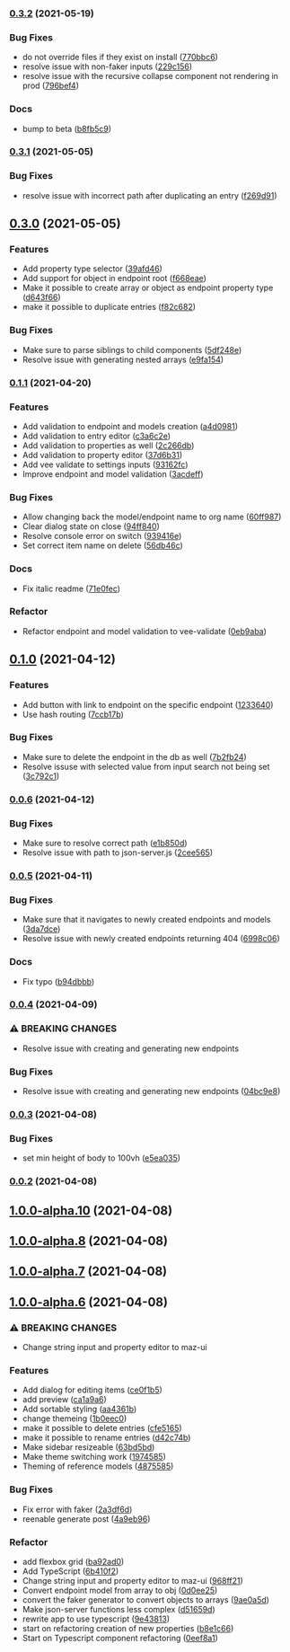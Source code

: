 ### [0.3.2](https://github.com/simoneldevig/json-gui/compare/0.3.1...0.3.2) (2021-05-19)


### Bug Fixes

* do not override files if they exist on install ([770bbc6](https://github.com/simoneldevig/json-gui/commit/770bbc61728f8b807d24873c791a204185ccc914))
* resolve issue with non-faker inputs ([229c156](https://github.com/simoneldevig/json-gui/commit/229c156210a31f199e6375300728d1d4e5c8a5a5))
* resolve issue with the recursive collapse component not rendering in prod ([796bef4](https://github.com/simoneldevig/json-gui/commit/796bef412caa9e11532dc539a0c8b50885d3cb9d))


### Docs

* bump to beta ([b8fb5c9](https://github.com/simoneldevig/json-gui/commit/b8fb5c961440f0ef68f394f0acce850c83516c34))

### [0.3.1](https://github.com/simoneldevig/json-gui/compare/0.3.0...0.3.1) (2021-05-05)


### Bug Fixes

* resolve issue with incorrect path after duplicating an entry ([f269d91](https://github.com/simoneldevig/json-gui/commit/f269d91df0df87698c4ced44e3132fb794a553d8))

## [0.3.0](https://github.com/simoneldevig/json-gui/compare/0.1.1...0.3.0) (2021-05-05)


### Features

* Add property type selector ([39afd46](https://github.com/simoneldevig/json-gui/commit/39afd46bca17464eaa9db4eba12be686c3d5cdc0))
* Add support for object in endpoint root ([f668eae](https://github.com/simoneldevig/json-gui/commit/f668eae824f46ef18a2ccc83117422fe4260fd18))
* Make it possible to create array or object as endpoint property type ([d643f66](https://github.com/simoneldevig/json-gui/commit/d643f660689186e5f5345bcad01fa7a2a441f55e))
* make it possible to duplicate entries ([f82c682](https://github.com/simoneldevig/json-gui/commit/f82c682868e320bafa5b38052120af930183fe11))


### Bug Fixes

* Make sure to parse siblings to child components ([5df248e](https://github.com/simoneldevig/json-gui/commit/5df248e26fda0f4b21f19a0801b3b9372cfb8dd7))
* Resolve issue with generating nested arrays ([e9fa154](https://github.com/simoneldevig/json-gui/commit/e9fa15457742452a68be8ee42e007fd056c57371))

### [0.1.1](https://github.com/simoneldevig/json-gui/compare/0.1.0...0.1.1) (2021-04-20)


### Features

* Add validation to endpoint and models creation ([a4d0981](https://github.com/simoneldevig/json-gui/commit/a4d0981c467421e2f1f832ab47279dcf34b28a20))
* Add validation to entry editor ([c3a6c2e](https://github.com/simoneldevig/json-gui/commit/c3a6c2e4dbc8c07a79a7a72096aba10c6e1e4a85))
* Add validation to properties as well ([2c266db](https://github.com/simoneldevig/json-gui/commit/2c266dbe48654c6eb59124423f4d38cab8244b63))
* Add validation to property editor ([37d6b31](https://github.com/simoneldevig/json-gui/commit/37d6b3111b024cffafd62db7715399cae2b830a4))
* Add vee validate to settings inputs ([93162fc](https://github.com/simoneldevig/json-gui/commit/93162fc4f75cf105059514e5ec96dd2784271ab2))
* Improve endpoint and model validation ([3acdeff](https://github.com/simoneldevig/json-gui/commit/3acdeffe402657b3cfb82236f8dd851fe981faf4))


### Bug Fixes

* Allow changing back the model/endpoint name to org name ([60ff987](https://github.com/simoneldevig/json-gui/commit/60ff98700ea0ad6798c35f982c36b0b583a07da5))
* Clear dialog state on close ([94ff840](https://github.com/simoneldevig/json-gui/commit/94ff840bec64bd4c8b14009cb61a965bcb25b3e7))
* Resolve console error on switch ([939416e](https://github.com/simoneldevig/json-gui/commit/939416e889bd3f316ba509a06735286260a5ba56))
* Set correct item name on delete ([56db46c](https://github.com/simoneldevig/json-gui/commit/56db46c58628f4d0d6a5790c59f6ea5e8e3665a8))


### Docs

* Fix italic readme ([71e0fec](https://github.com/simoneldevig/json-gui/commit/71e0feccd972f2332bc4c26cf80c1b7027eee2a2))


### Refactor

* Refactor endpoint and model validation to vee-validate ([0eb9aba](https://github.com/simoneldevig/json-gui/commit/0eb9abaf2c95ec8b30c960abc147801643568bd3))

## [0.1.0](https://github.com/simoneldevig/json-gui/compare/0.0.6...0.1.0) (2021-04-12)


### Features

* Add button with link to endpoint on the specific endpoint ([1233640](https://github.com/simoneldevig/json-gui/commit/1233640ab5783b3b996491fa4878f695110b8fec))
* Use hash routing ([7ccb17b](https://github.com/simoneldevig/json-gui/commit/7ccb17b9d6fb9431abb97c054ae67f7f2b9a4370))


### Bug Fixes

* Make sure to delete the endpoint in the db as well ([7b2fb24](https://github.com/simoneldevig/json-gui/commit/7b2fb24ac9d7f8715421229486261f1226cf78e7))
* Resolve issuse with selected value from input search not being set ([3c792c1](https://github.com/simoneldevig/json-gui/commit/3c792c123a60e73595fd4cb5bd09a221119942d6))

### [0.0.6](https://github.com/simoneldevig/json-gui/compare/0.0.5...0.0.6) (2021-04-12)


### Bug Fixes

* Make sure to resolve correct path ([e1b850d](https://github.com/simoneldevig/json-gui/commit/e1b850d5d10c12de1e511ec78bfe69305d5391a3))
* Resolve issue with path to json-server.js ([2cee565](https://github.com/simoneldevig/json-gui/commit/2cee5650da6a23dd469e2d7b5f284391e850e852))

### [0.0.5](https://github.com/simoneldevig/json-gui/compare/0.0.4...0.0.5) (2021-04-11)


### Bug Fixes

* Make sure that it navigates to newly created endpoints and models ([3da7dce](https://github.com/simoneldevig/json-gui/commit/3da7dce6bcbd866754666b75e940c953ea599020))
* Resolve issue with newly created endpoints returning 404 ([6998c06](https://github.com/simoneldevig/json-gui/commit/6998c062ff2d9be4bf28fda810a2ca33a0bf3f44))


### Docs

* Fix typo ([b94dbbb](https://github.com/simoneldevig/json-gui/commit/b94dbbb17fda9e64808e574394bb1e789a49c50b))

### [0.0.4](https://github.com/simoneldevig/json-gui/compare/0.0.3...0.0.4) (2021-04-09)


### ⚠ BREAKING CHANGES

* Resolve issue with creating and generating new endpoints

### Bug Fixes

* Resolve issue with creating and generating new endpoints ([04bc9e8](https://github.com/simoneldevig/json-gui/commit/04bc9e8b2e813e98a53ad6bc2c41a49e97902902))

### [0.0.3](https://github.com/simoneldevig/json-gui/compare/0.0.2...0.0.3) (2021-04-08)


### Bug Fixes

* set min height of body to 100vh ([e5ea035](https://github.com/simoneldevig/json-gui/commit/e5ea035714b82b183aa5cbf3cc497d413cbf6927))

### [0.0.2](https://github.com/simoneldevig/json-gui/compare/1.0.0-alpha.10...0.0.2) (2021-04-08)

## [1.0.0-alpha.10](https://github.com/simoneldevig/json-gui/compare/1.0.0-alpha.10...0.0.2) (2021-04-08)

## [1.0.0-alpha.8](https://github.com/simoneldevig/json-gui/compare/1.0.0-alpha.10...0.0.2) (2021-04-08)

## [1.0.0-alpha.7](https://github.com/simoneldevig/json-gui/compare/1.0.0-alpha.10...0.0.2) (2021-04-08)

## [1.0.0-alpha.6](https://github.com/simoneldevig/json-gui/compare/1.0.0-alpha.10...0.0.2) (2021-04-08)


### ⚠ BREAKING CHANGES

* Change string input and property editor to maz-ui

### Features

* Add dialog for editing items ([ce0f1b5](https://github.com/simoneldevig/json-gui/commit/ce0f1b5042c5ece76cdaf46e157d426d3b38ff7e))
* add preview ([ca1a9a6](https://github.com/simoneldevig/json-gui/commit/ca1a9a60e8490b98a7fd58e089db896c10bf6120))
* Add sortable styling ([aa4361b](https://github.com/simoneldevig/json-gui/commit/aa4361b66fab080c3c86035ccfeec95f6d68102d))
* change themeing ([1b0eec0](https://github.com/simoneldevig/json-gui/commit/1b0eec02d7ad76e4fffdcfadaf9b9c506399f71f))
* make it possible to delete entries ([cfe5165](https://github.com/simoneldevig/json-gui/commit/cfe516545b1df84fbd629d463bf28a1157845cb2))
* make it possible to rename entries ([d42c74b](https://github.com/simoneldevig/json-gui/commit/d42c74b105f1f7b9e12b030bffc267ce81d61fc5))
* Make sidebar resizeable ([63bd5bd](https://github.com/simoneldevig/json-gui/commit/63bd5bd0e18ffeb1d167e4a36c635d650d59981d))
* Make theme switching work ([1974585](https://github.com/simoneldevig/json-gui/commit/1974585ef45ed3103fa91e582f2c487150e83ef2))
* Theming of reference models ([4875585](https://github.com/simoneldevig/json-gui/commit/4875585294b415f2db0e51a14c8adbcc8096a226))


### Bug Fixes

* Fix error with faker ([2a3df6d](https://github.com/simoneldevig/json-gui/commit/2a3df6d6c407e315ee9f489eab370d736ff4ec88))
* reenable generate post ([4a9eb96](https://github.com/simoneldevig/json-gui/commit/4a9eb960b70fcba83ea7e5a09e938278507a4baa))


### Refactor

* add flexbox grid ([ba92ad0](https://github.com/simoneldevig/json-gui/commit/ba92ad0ca7d59e512ee0d758d90e88743c473f2b))
* Add TypeScript ([6b410f2](https://github.com/simoneldevig/json-gui/commit/6b410f2b3e897d7f61ff2e75b9e0934764d1db97))
* Change string input and property editor to maz-ui ([968ff21](https://github.com/simoneldevig/json-gui/commit/968ff21a3d8d9dab86ed883f7ff013bde54e1cd2))
* Convert endpoint model from array to obj ([0d0ee25](https://github.com/simoneldevig/json-gui/commit/0d0ee251a82e290fb02f6f01bd0763a39c0918c6))
* convert the faker generator to convert objects to arrays ([9ae0a5d](https://github.com/simoneldevig/json-gui/commit/9ae0a5d945b70e0d81087e5224d78c96641a20e7))
* Make json-server functions less complex ([d51659d](https://github.com/simoneldevig/json-gui/commit/d51659d3c0eaba2a206aad23b38655a4638f6287))
* rewrite app to use typescript ([9e43813](https://github.com/simoneldevig/json-gui/commit/9e43813222b6d596ff9891796501bfda0fed3d75))
* start on refactoring creation of new properties ([b8e1c66](https://github.com/simoneldevig/json-gui/commit/b8e1c66e7cb86252024d08d07a71e5a53b2b297f))
* Start on Typescript component refactoring ([0eef8a1](https://github.com/simoneldevig/json-gui/commit/0eef8a17ca7f168dfab872dff07133c7d0a199cd))

